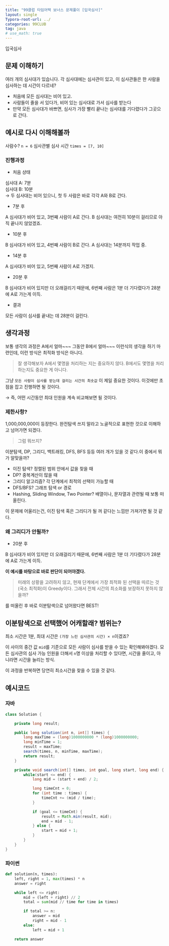 ```yaml
---
title: "99클럽 타임어택 보너스 문제풀이 [입국심사]"
layout: single
Typora-root-url: ../
categories: 99CLUB
tag: java
# use_math: true
---
```


입국심사

## 문제 이해하기

여러 개의 심사대가 있습니다. 각 심사대에는 심사관이 있고, 이 심사관들은 한 사람을 심사하는 데 시간이 다르네?

- 처음에 모든 심사대는 비어 있고.
- 사람들이 줄을 서 있다가, 비어 있는 심사대로 가서 심사를 받는다
- 만약 모든 심사대가 바쁘면, 심사가 가장 빨리 끝나는 심사대를 기다렸다가 그곳으로 간다.

## 예시로 다시 이해해볼까

사람수? `n = 6`
심사관별 심사 시간 `times = [7, 10]`

### 진행과정
- 처음 상태

심사대 A: 7분 <br>
심사대 B: 10분<br>
→ 두 심사대는 비어 있으니, 첫 두 사람은 바로 각각 A와 B로 간다.

- 7분 후

A 심사대가 비어 있고, 3번째 사람이 A로 간다.
B 심사대는 여전히 10분이 걸리므로 아직 끝나지 않았겠죠.

- 10분 후

B 심사대가 비어 있고, 4번째 사람이 B로 간다.
A 심사대는 14분까지 작업 중.

- 14분 후

A 심사대가 비어 있고, 5번째 사람이 A로 가겠지.

- 20분 후

B 심사대가 비어 있지만 더 오래걸리기 때문에, 6번째 사람은 1분 더 기다렸다가 28분에 A로 가는게 이득.

- 결과

모든 사람이 심사를 끝내는 데 28분이 걸린다.

## 생각과정
보통 생각의 과정은 A에서 얼마~~~  그동안 B에서 얼마~~~ 이런식의 생각을 하기 마련인데, 이런 방식은 최적화 방식은 아니다.

> 잘 생각해보자 A에서 몇명을 처리하는 지는 중요하지 않다. B에서도 몇명을 처리하는지도 중요한 게 아니다.

그냥 `모든 사람이 심사를 받는데 걸리는 시간의 최솟값` 이 제일 중요한 것이다. 이것에만 초점을 잡고 진행하면 될 것이다.

→ 즉, 어떤 시간동안 최대 인원을 계속 비교해보면 될 것이다.

### 제한사항?

1,000,000,000이 등장한다. 완전탐색 쓰지 말라고 노골적으로 표현한 것으로 이해하고 넘어가면 되겠다.

> 그럼 뭐쓰지?

이분탐색, DP, 그리디, 백트래킹, DFS, BFS 등등 여러 개가 있을 것 같다.이 중에서 뭐가 알맞을까?

- 이진 탐색? 정렬된 범위 안에서 값을 찾을 때
- DP? 중복계산이 많을 때
- 그리디 알고리즘? 각 단계에서 최적의 선택이 가능할 때
- DFS/BFS? 그래프 탐색 or 경로
- Hashing, Sliding Window, Two Pointer? 배열이나, 문자열과 관련될 때 보통 떠올린다.

이 문제에 어울리는건, 이진 탐색 혹은 그리디가 될 꺼 같다는 느낌만 가져가면 될 것 같다.

### 왜 그리디가 안될까?
- 20분 후

B 심사대가 비어 있지만 더 오래걸리기 때문에, 6번째 사람은 1분 더 기다렸다가 28분에 A로 가는게 이득.

**이 예시를 바탕으로 바로 판단이 되어야겠다.**

>미래의 상황을 고려하지 않고, 현재 단계에서 가장 최적화 된 선택을 따르는 것(국소 최적화)이 Greedy이다. 그래서 전체 시간의 최소화를 보장하지 못하지 않을까?

를 떠올린 후 바로 이분탐색으로 넘어왔다면 BEST!

## 이분탐색으로 선택했어 어캐할래? 범위는?

최소 시간은 1분, 최대 시간은 `(가장 느린 심사관의 시간) × n`이겠죠?

이 사이의 중간 값 `mid`를 기준으로 모든 사람이 심사를 받을 수 있는 확인해봐야겠다. 모든 심사관의 심사 가능 인원을 더해서 `n`명 이상을 처리할 수 있다면, 시간을 줄이고, 아니라면 시간을 늘리는 방식.

이 과정을 반복하면 당연히 최소시간을 찾을 수 있을 것 같다.

## 예시코드

### 자바
```java
class Solution {

    private long result;

    public long solution(int n, int[] times) {
        long maxTime = (long)1000000000 * (long)1000000000;
        long minTime = 1;
        result = maxTime;
        search(times, n, minTime, maxTime);
        return result;
    }

    private void search(int[] times, int goal, long start, long end) {
        while(start <= end) {
            long mid = (start + end) / 2;

            long timeCnt = 0;
            for (int time : times) {
                timeCnt += (mid / time);
            }

            if (goal <= timeCnt) {
                result = Math.min(result, mid);
                end = mid - 1;
            } else {
                start = mid + 1;
            }
        }
    }
}
```

### 파이썬

```python
def solution(n, times):
    left, right = 1, max(times) * n 
    answer = right

    while left <= right:
        mid = (left + right) // 2
        total = sum(mid // time for time in times)

        if total >= n:
            answer = mid
            right = mid - 1
        else:
            left = mid + 1

    return answer
```
